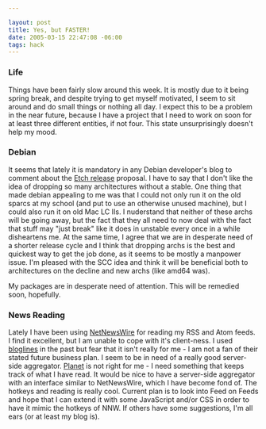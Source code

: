 ```yaml
--- 

layout: post
title: Yes, but FASTER!
date: 2005-03-15 22:47:08 -06:00
tags: hack
---
```

<h3>Life</h3>
Things have been fairly slow around this week.  It is mostly due to it being spring break, and despite trying to get myself motivated, I seem to sit around and do small things or nothing all day.  I expect this to be a problem in the near future, because I have a project that I need to work on soon for at least three different entities, if not four.  This state unsurprisingly doesn't help my mood.
<h3>Debian</h3>
It seems that lately it is mandatory in any Debian developer's blog to comment about the <a href="http://lists.debian.org/debian-devel-announce/2005/03/msg00012.html">Etch release</a> proposal.   I have to say that I don't like the idea of dropping so many architectures without a stable.  One thing that made debian appealing to me was that I could not only run it on the old sparcs at my school (and put to use an otherwise unused machine), but I could also run it on old Mac LC IIs.  I nuderstand that neither of these archs will be going away, but the fact that they all need to now deal with the fact that stuff may "just break" like it does in unstable every once in a while disheartens me.   At the same time, I agree that we are in desperate need of a shorter release cycle and I think that dropping archs is the best and quickest way to get the job done, as it seems to be mostly a manpower issue.  I'm pleased with the SCC idea and think it will be beneficial both to architectures on the decline and new archs (like amd64 was).

My packages are in desperate need of attention.  This will be remedied soon, hopefully.
<h3>News Reading</h3>
Lately I have been using <a href="http://ranchero.com/netnewswire/">NetNewsWire</a> for reading my RSS and Atom feeds.   I find it excellent, but I am unable to cope with it's client-ness.   I used <a href="http://www.bloglines.com">bloglines</a> in the past but fear that it isn't really for me - I am not a fan of their stated future business plan.  I seem to be in need of a really good server-side aggregator.  <a href="http://www.planetplanet.org">Planet</a> is not right for me - I need something that keeps track of what I have read.   It would be nice to have a server-side aggregator with an interface similar to NetNewsWire, which I have become fond of.  The hotkeys and reading is really cool.   Current plan is to look into Feed on Feeds and hope that I can extend it with some JavaScript and/or CSS in order to have it mimic the hotkeys of NNW.  If others have some suggestions, I'm all ears (or at least my blog is).
